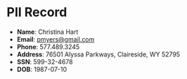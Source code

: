 # PII Record
- **Name**: Christina Hart
- **Email**: pmyers@gmail.com
- **Phone**: 577.489.3245
- **Address**: 76501 Alyssa Parkways, Claireside, WY 52795
- **SSN**: 599-32-4678
- **DOB**: 1987-07-10
